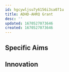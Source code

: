 ```yaml
---
id: hgcywljsu7y6156i3sa071u
title: ADHD-AHRQ Grant
desc: ''
updated: 1670527073646
created: 1670527073646
---
```


## Specific Aims

## Innovation
